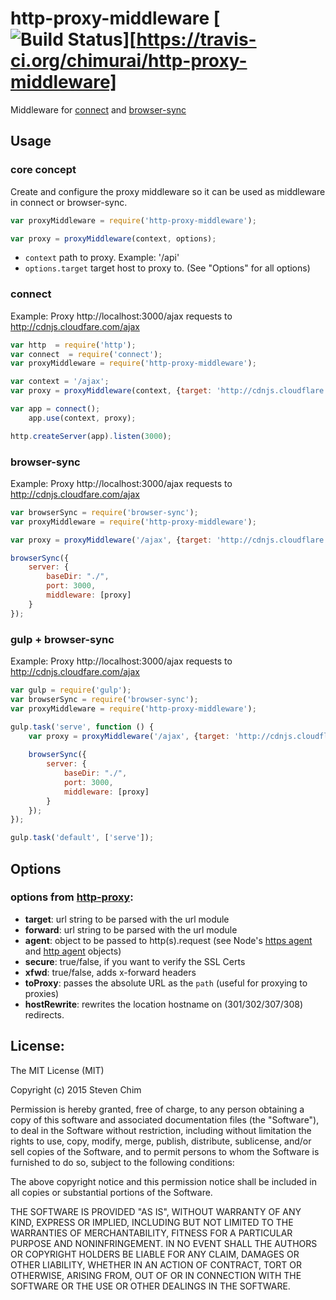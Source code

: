 # http-proxy-middleware [![Build Status](https://travis-ci.org/chimurai/http-proxy-middleware.svg?branch=master)][https://travis-ci.org/chimurai/http-proxy-middleware]

Middleware for [connect](https://github.com/senchalabs/connect) and [browser-sync](https://github.com/BrowserSync/browser-sync)

## Usage

### core concept
Create and configure the proxy middleware so it can be used as middleware in connect or browser-sync.
```javascript
var proxyMiddleware = require('http-proxy-middleware');

var proxy = proxyMiddleware(context, options);
```
* `context` path to proxy. Example: '/api'
* `options.target` target host to proxy to. (See "Options" for all options)

### connect
Example: Proxy http://localhost:3000/ajax requests to http://cdnjs.cloudfare.com/ajax

```javascript
var http  = require('http');
var connect  = require('connect');
var proxyMiddleware = require('http-proxy-middleware');

var context = '/ajax';
var proxy = proxyMiddleware(context, {target: 'http://cdnjs.cloudflare.com'});

var app = connect();
    app.use(context, proxy);

http.createServer(app).listen(3000);
```

### browser-sync
Example: Proxy http://localhost:3000/ajax requests to http://cdnjs.cloudfare.com/ajax

```javascript
var browserSync = require('browser-sync');
var proxyMiddleware = require('http-proxy-middleware');

var proxy = proxyMiddleware('/ajax', {target: 'http://cdnjs.cloudflare.com'});

browserSync({
    server: {
    	baseDir: "./",
    	port: 3000,
        middleware: [proxy]
    }
});
```

### gulp + browser-sync
Example: Proxy http://localhost:3000/ajax requests to http://cdnjs.cloudfare.com/ajax

```javascript
var gulp = require('gulp');
var browserSync = require('browser-sync');
var proxyMiddleware = require('http-proxy-middleware');

gulp.task('serve', function () {
    var proxy = proxyMiddleware('/ajax', {target: 'http://cdnjs.cloudflare.com'});
 
    browserSync({
        server: {
        	baseDir: "./",
        	port: 3000,
            middleware: [proxy]
        }
    });
});

gulp.task('default', ['serve']);
```

## Options

### options from [http-proxy](https://www.npmjs.com/package/http-proxy):

 *  **target**: url string to be parsed with the url module
 *  **forward**: url string to be parsed with the url module
 *  **agent**: object to be passed to http(s).request (see Node's [https agent](http://nodejs.org/api/https.html#https_class_https_agent) and [http agent](http://nodejs.org/api/http.html#http_class_http_agent) objects)
 *  **secure**: true/false, if you want to verify the SSL Certs
 *  **xfwd**: true/false, adds x-forward headers
 *  **toProxy**: passes the absolute URL as the `path` (useful for proxying to proxies)
 *  **hostRewrite**: rewrites the location hostname on (301/302/307/308) redirects.

## License:
The MIT License (MIT)

Copyright (c) 2015 Steven Chim

Permission is hereby granted, free of charge, to any person obtaining a copy
of this software and associated documentation files (the "Software"), to deal
in the Software without restriction, including without limitation the rights
to use, copy, modify, merge, publish, distribute, sublicense, and/or sell
copies of the Software, and to permit persons to whom the Software is
furnished to do so, subject to the following conditions:

The above copyright notice and this permission notice shall be included in all
copies or substantial portions of the Software.

THE SOFTWARE IS PROVIDED "AS IS", WITHOUT WARRANTY OF ANY KIND, EXPRESS OR
IMPLIED, INCLUDING BUT NOT LIMITED TO THE WARRANTIES OF MERCHANTABILITY,
FITNESS FOR A PARTICULAR PURPOSE AND NONINFRINGEMENT. IN NO EVENT SHALL THE
AUTHORS OR COPYRIGHT HOLDERS BE LIABLE FOR ANY CLAIM, DAMAGES OR OTHER
LIABILITY, WHETHER IN AN ACTION OF CONTRACT, TORT OR OTHERWISE, ARISING FROM,
OUT OF OR IN CONNECTION WITH THE SOFTWARE OR THE USE OR OTHER DEALINGS IN THE
SOFTWARE.

